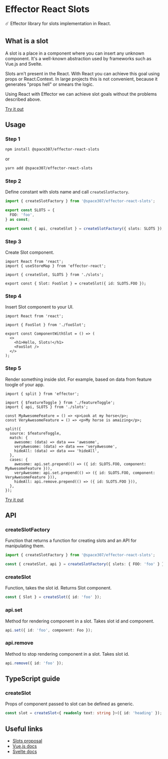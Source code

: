# Effector React Slots

☄️ Effector library for slots implementation in React.

## What is a slot

A slot is a place in a component where you can insert any unknown component. It's a well-known abstraction used by frameworks
such as Vue.js and Svelte.

Slots arn't present in the React. With React you can achieve this goal using props or React.Context.
In large projects this is not convenient, because it generates "props hell" or smears the logic.

Using React with Effector we can achieve slot goals without the problems described above.

[Try it out](https://codesandbox.io/s/effector-react-slots-example-eppjr?file=/src/App.tsx)

## Usage

### Step 1

```sh
npm install @space307/effector-react-slots
```

or

```sh
yarn add @space307/effector-react-slots
```

### Step 2

Define constant with slots name and call `createSlotFactory`.

```typescript
import { createSlotFactory } from '@space307/effector-react-slots';

export const SLOTS = {
  FOO: 'foo',
} as const;

export const { api, createSlot } = createSlotFactory({ slots: SLOTS });
```

### Step 3

Create Slot component.

```tsx
import React from 'react';
import { useStoreMap } from 'effector-react';

import { createSlot, SLOTS } from './slots';

export const { Slot: FooSlot } = createSlot({ id: SLOTS.FOO });
```

### Step 4

Insert Slot component to your UI.

```tsx
import React from 'react';

import { FooSlot } from './fooSlot';

export const ComponentWithSlot = () => (
  <>
    <h1>Hello, Slots!</h1>
    <FooSlot />
  </>
);
```

### Step 5

Render something inside slot. For example, based on data from feature toogle of your app.

```tsx
import { split } from 'effector';

import { $featureToggle } from './featureToggle';
import { api, SLOTS } from './slots';

const MyAwesomeFeature = () => <p>Look at my horse</p>;
const VeryAwesomeFeature = () => <p>My horse is amaizing</p>;

split({
  source: $featureToggle,
  match: {
    awesome: (data) => data === 'awesome',
    veryAwesome: (data) => data === 'veryAwesome',
    hideAll: (data) => data === 'hideAll',
  },
  cases: {
    awesome: api.set.prepend(() => ({ id: SLOTS.FOO, component: MyAwesomeFeature })),
    veryAwesome: api.set.prepend(() => ({ id: SLOTS.FOO, component: VeryAwesomeFeature })),
    hideAll: api.remove.prepend(() => ({ id: SLOTS.FOO })),
  },
});
```

[Try it out](https://codesandbox.io/s/effector-react-slots-example-eppjr?file=/src/App.tsx)


## API

### createSlotFactory

Function that returns a function for creating slots and an API for manipulating them.

```typescript
import { createSlotFactory } from '@space307/effector-react-slots';

const { createSlot, api } = createSlotFactory({ slots: { FOO: 'foo' } });
```

### createSlot

Function, takes the slot id. Returns Slot component.

```typescript
const { Slot } = createSlot({ id: 'foo' });
```

### api.set

Method for rendering component in a slot. Takes slot id and component.

```typescript
api.set({ id: 'foo', component: Foo });
```

### api.remove

Method to stop rendering component in a slot. Takes slot id.

```typescript
api.remove({ id: 'foo' });
```

## TypeScript guide

### createSlot

Props of component passed to slot can be defined as generic.

```typescript
const slot = createSlot<{ readonly text: string }>({ id: 'heading' });
```

## Useful links
* [Slots proposal](https://github.com/WICG/webcomponents/blob/gh-pages/proposals/Slots-Proposal.md)
* [Vue.js docs](https://v3.vuejs.org/guide/component-slots.html)
* [Svelte docs](https://svelte.dev/docs#slot)
